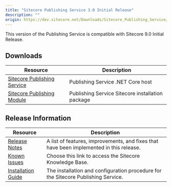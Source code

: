 ```yaml
---
title: "Sitecore Publishing Service 3.0 Initial Release"
description: ""
origin: https://dev.sitecore.net/Downloads/Sitecore_Publishing_Service/30/Sitecore_Publishing_Service_30_Initial_Release.aspx
---
```


This version of the Publishing Service is compatible with Sitecore 9.0 Initial Release.

## Downloads

 | Resource | Description |
 | --- | --- |
 | [Sitecore Publishing Service](https://scdp.blob.core.windows.net/downloads/Sitecore%20Publishing%20Service/30/Sitecore%20Publishing%20Service%2030%20Initial%20Release/Secure/Sitecore%20Publishing%20Service%203.0.0%20rev.%20171009.zip) | Publishing Service .NET Core host |
 | [Sitecore Publishing Module](https://scdp.blob.core.windows.net/downloads/Sitecore%20Publishing%20Service/30/Sitecore%20Publishing%20Service%2030%20Initial%20Release/Secure/Sitecore%20Publishing%20Module%203.0.0%20rev.%20171009.zip) | Publishing Service Sitecore installation package |

## Release Information

 | Resource | Description |
 | --- | --- |
 | [Release Notes](/downloads/Sitecore_Publishing_Service/30/Sitecore_Publishing_Service_30_Initial_Release/Release_Notes) | A list of features, improvements, and fixes that have been implemented in this release. |
 | [Known Issues](https://kb.sitecore.net/articles/431510) | Choose this link to access the Sitecore Knowledge Base. |
 | [Installation Guide](https://scdp.blob.core.windows.net/downloads/Sitecore%20Publishing%20Service/30/Sitecore%20Publishing%20Service%2030%20Initial%20Release/Secure/Publishing%20Service%20Installation%20and%20Configuration%20Guide%2030.pdf) | The installation and configuration procedure for the Sitecore Publishing Service. |